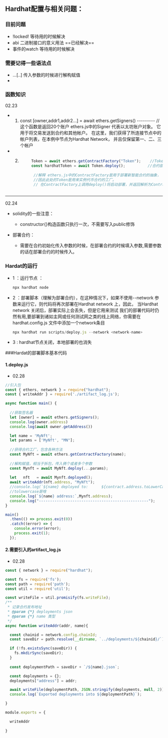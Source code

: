 ## Hardhat配置与相关问题：





###  目前问题

* !locked!                           等待用的时候解决    
*  abi 二进制接口的意义用法   ==已经解决==
*  事件的watch                     等待用的时候解决  



###  需要记得一些语法点

-   ...[..]  传入参数的时候进行解构赋值
- 



### 函数知识

02.23
-  1.  const [owner,addr1,addr2...] = await ethers.getSigners()   ---------  //这个函数是返回20个账户
    ethers.js中的Signer 代表以太坊账户对象。 它用于将交易发送到合约和其他帐户。 
     在这里，我们获得了所连接节点中的帐户列表，在本例中节点为Hardhat Network，
     并且仅保留第一、二、三个帐户
- 2. 
      ```js 
           Token = await ethers.getContractFactory("Token");    //Token相当于合约本体
           const hardhatToken = await Token.deploy();          //合约部署完，harddatToken就是合约的方法集合体
        
            //解释 ethers.js中的ContractFactory是用于部署新智能合约的抽象，
            //因此此处的Token是用来实例代币合约的工厂。
            // 在ContractFactory上调用deploy()将启动部署，并返回解析为Contract的Promise。 
       
      ```
---
02.24
- solidity的一些注意：
  - constructor{}构造函数只执行一次，不需要写入public修饰


- 部署合约：
  - 需要在合约初始化传入参数的时候，在部署合约的时候填入参数,需要参数的话在部署合约的时候传入。
  
    



### Hardat的运行

- 1 ：运行节点 ：
    ```js
    npx hardhat node
    ```
    
- 2 ：部署脚本（理解为部署合约），在这种情况下，如果不使用--network 
  参数来运行它，则代码将再次部署在Hardhat network 上，因此，
  当Hardhat network 关闭后，部署实际上会丢失，但是它用来测试
  我们的部署代码时仍然有用,要部署到诸如主网或任何测试网之类的线上网络，你需要在hardhat.config.js 文件中添加一个network条目
    ```js
    npx hardhat run scripts/deploy.js --network <network-name>
    ```
  
- 3 : hardhat节点关闭，本地部署的也消失









###Hardat的部署脚本基本代码



####  1.deploy.js



- 02.28

```js
//引入包
const { ethers, network } = require("hardhat");
const { writeAddr } = require('./artifact_log.js');

async function main() {
  
  //获取签名器
  let [owner] = await ethers.getSigners();
  console.log(owner.address)
  console.log(await owner.getAddress())

  let name = 'MyNft';
  let params = ['MyNft', "MN"];
  
  //获得合约工厂，包含各种方法
  const MyNft = await ethers.getContractFactory(name);
   
  //解构赋值，相当于拆包，传入俩个或者多个参数
  const Mynft = await MyNft.deploy(...params); 
  
  let   nft   = await Mynft.deployed();          
  await writeAddr(nft.address, "MyNft");
  //console.log(`${name} deployed to:      ${contract.address.toLowerCase()}`);
  //tolowercase是啥
  console.log(`${name} address:`,Mynft.address);
  console.log("-------------------------------------------------");
}

main()
  .then(() => process.exit(0))
  .catch((error) => {
    console.error(error);
    process.exit(1);
  });


```





####   2.需要引入的artifact_log.js



- 02.28

```js
const { network } = require("hardhat");

const fs = require('fs');
const path = require('path');
const util = require('util');

const writeFile = util.promisify(fs.writeFile);
/**
 * 记录合约发布地址
 * @param {*} deployments json
 * @param {*} name 类型
 */
async function writeAddr(addr, name){

  const chainid = network.config.chainId;
  const saveDir = path.resolve(__dirname, `../deployments/${chainid}/`);

  if (!fs.existsSync(saveDir)) {
    fs.mkdirSync(saveDir);
  }
  
  const deploymentPath = saveDir + `/${name}.json`; 

  const deployments = {};
  deployments["address"] = addr;

  await writeFile(deploymentPath, JSON.stringify(deployments, null, 2));
  console.log(`Exported deployments into ${deploymentPath}`);

}

module.exports = {

  writeAddr
  
}
```













































